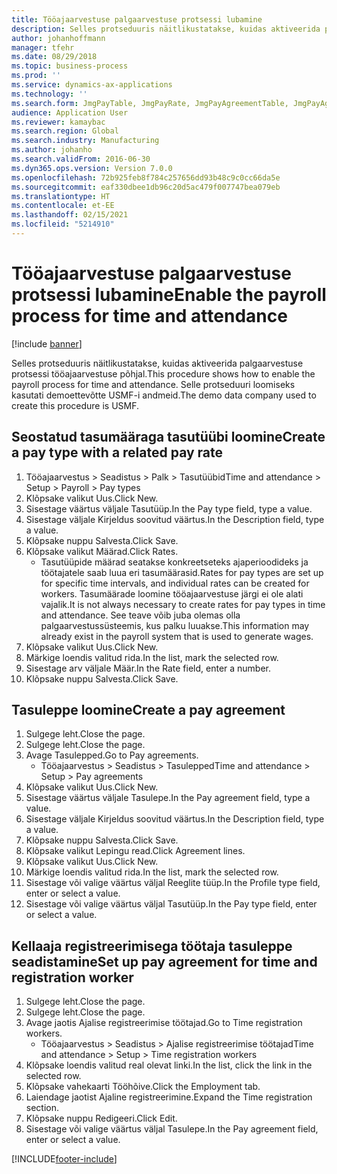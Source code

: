 ```yaml
---
title: Tööajaarvestuse palgaarvestuse protsessi lubamine
description: Selles protseduuris näitlikustatakse, kuidas aktiveerida palgaarvestuse protsessi tööajaarvestuse põhjal.
author: johanhoffmann
manager: tfehr
ms.date: 08/29/2018
ms.topic: business-process
ms.prod: ''
ms.service: dynamics-ax-applications
ms.technology: ''
ms.search.form: JmgPayTable, JmgPayRate, JmgPayAgreementTable, JmgPayAgreementLine, HcmWorker
audience: Application User
ms.reviewer: kamaybac
ms.search.region: Global
ms.search.industry: Manufacturing
ms.author: johanho
ms.search.validFrom: 2016-06-30
ms.dyn365.ops.version: Version 7.0.0
ms.openlocfilehash: 72b925feb8f784c257656dd93b48c9c0cc66da5e
ms.sourcegitcommit: eaf330dbee1db96c20d5ac479f007747bea079eb
ms.translationtype: HT
ms.contentlocale: et-EE
ms.lasthandoff: 02/15/2021
ms.locfileid: "5214910"
---
```

# <a name="enable-the-payroll-process-for-time-and-attendance"></a><span data-ttu-id="30f51-103">Tööajaarvestuse palgaarvestuse protsessi lubamine</span><span class="sxs-lookup"><span data-stu-id="30f51-103">Enable the payroll process for time and attendance</span></span>

[!include [banner](../../includes/banner.md)]

<span data-ttu-id="30f51-104">Selles protseduuris näitlikustatakse, kuidas aktiveerida palgaarvestuse protsessi tööajaarvestuse põhjal.</span><span class="sxs-lookup"><span data-stu-id="30f51-104">This procedure shows how to enable the payroll process for time and attendance.</span></span> <span data-ttu-id="30f51-105">Selle protseduuri loomiseks kasutati demoettevõtte USMF-i andmeid.</span><span class="sxs-lookup"><span data-stu-id="30f51-105">The demo data company used to create this procedure is USMF.</span></span>


## <a name="create-a-pay-type-with-a-related-pay-rate"></a><span data-ttu-id="30f51-106">Seostatud tasumääraga tasutüübi loomine</span><span class="sxs-lookup"><span data-stu-id="30f51-106">Create a pay type with a related pay rate</span></span>
1. <span data-ttu-id="30f51-107">Tööajaarvestus > Seadistus > Palk > Tasutüübid</span><span class="sxs-lookup"><span data-stu-id="30f51-107">Time and attendance > Setup > Payroll > Pay types</span></span>
2. <span data-ttu-id="30f51-108">Klõpsake valikut Uus.</span><span class="sxs-lookup"><span data-stu-id="30f51-108">Click New.</span></span>
3. <span data-ttu-id="30f51-109">Sisestage väärtus väljale Tasutüüp.</span><span class="sxs-lookup"><span data-stu-id="30f51-109">In the Pay type field, type a value.</span></span>
4. <span data-ttu-id="30f51-110">Sisestage väljale Kirjeldus soovitud väärtus.</span><span class="sxs-lookup"><span data-stu-id="30f51-110">In the Description field, type a value.</span></span>
5. <span data-ttu-id="30f51-111">Klõpsake nuppu Salvesta.</span><span class="sxs-lookup"><span data-stu-id="30f51-111">Click Save.</span></span>
6. <span data-ttu-id="30f51-112">Klõpsake valikut Määrad.</span><span class="sxs-lookup"><span data-stu-id="30f51-112">Click Rates.</span></span>
    * <span data-ttu-id="30f51-113">Tasutüüpide määrad seatakse konkreetseteks ajaperioodideks ja töötajatele saab luua eri tasumäärasid.</span><span class="sxs-lookup"><span data-stu-id="30f51-113">Rates for pay types are set up for specific time intervals, and individual rates can be created for workers.</span></span> <span data-ttu-id="30f51-114">Tasumäärade loomine tööajaarvestuse järgi ei ole alati vajalik.</span><span class="sxs-lookup"><span data-stu-id="30f51-114">It is not always necessary to create rates for pay types in time and attendance.</span></span> <span data-ttu-id="30f51-115">See teave võib juba olemas olla palgaarvestussüsteemis, kus palku luuakse.</span><span class="sxs-lookup"><span data-stu-id="30f51-115">This information may already exist in the payroll system that is used to generate wages.</span></span>  
7. <span data-ttu-id="30f51-116">Klõpsake valikut Uus.</span><span class="sxs-lookup"><span data-stu-id="30f51-116">Click New.</span></span>
8. <span data-ttu-id="30f51-117">Märkige loendis valitud rida.</span><span class="sxs-lookup"><span data-stu-id="30f51-117">In the list, mark the selected row.</span></span>
9. <span data-ttu-id="30f51-118">Sisestage arv väljale Määr.</span><span class="sxs-lookup"><span data-stu-id="30f51-118">In the Rate field, enter a number.</span></span>
10. <span data-ttu-id="30f51-119">Klõpsake nuppu Salvesta.</span><span class="sxs-lookup"><span data-stu-id="30f51-119">Click Save.</span></span>

## <a name="create-a-pay-agreement"></a><span data-ttu-id="30f51-120">Tasuleppe loomine</span><span class="sxs-lookup"><span data-stu-id="30f51-120">Create a pay agreement</span></span>
1. <span data-ttu-id="30f51-121">Sulgege leht.</span><span class="sxs-lookup"><span data-stu-id="30f51-121">Close the page.</span></span>
2. <span data-ttu-id="30f51-122">Sulgege leht.</span><span class="sxs-lookup"><span data-stu-id="30f51-122">Close the page.</span></span>
3. <span data-ttu-id="30f51-123">Avage Tasulepped.</span><span class="sxs-lookup"><span data-stu-id="30f51-123">Go to Pay agreements.</span></span>
    * <span data-ttu-id="30f51-124">Tööajaarvestus > Seadistus > Tasulepped</span><span class="sxs-lookup"><span data-stu-id="30f51-124">Time and attendance > Setup > Pay agreements</span></span>  
4. <span data-ttu-id="30f51-125">Klõpsake valikut Uus.</span><span class="sxs-lookup"><span data-stu-id="30f51-125">Click New.</span></span>
5. <span data-ttu-id="30f51-126">Sisestage väärtus väljale Tasulepe.</span><span class="sxs-lookup"><span data-stu-id="30f51-126">In the Pay agreement field, type a value.</span></span>
6. <span data-ttu-id="30f51-127">Sisestage väljale Kirjeldus soovitud väärtus.</span><span class="sxs-lookup"><span data-stu-id="30f51-127">In the Description field, type a value.</span></span>
7. <span data-ttu-id="30f51-128">Klõpsake nuppu Salvesta.</span><span class="sxs-lookup"><span data-stu-id="30f51-128">Click Save.</span></span>
8. <span data-ttu-id="30f51-129">Klõpsake valikut Lepingu read.</span><span class="sxs-lookup"><span data-stu-id="30f51-129">Click Agreement lines.</span></span>
9. <span data-ttu-id="30f51-130">Klõpsake valikut Uus.</span><span class="sxs-lookup"><span data-stu-id="30f51-130">Click New.</span></span>
10. <span data-ttu-id="30f51-131">Märkige loendis valitud rida.</span><span class="sxs-lookup"><span data-stu-id="30f51-131">In the list, mark the selected row.</span></span>
11. <span data-ttu-id="30f51-132">Sisestage või valige väärtus väljal Reeglite tüüp.</span><span class="sxs-lookup"><span data-stu-id="30f51-132">In the Profile type field, enter or select a value.</span></span>
12. <span data-ttu-id="30f51-133">Sisestage või valige väärtus väljal Tasutüüp.</span><span class="sxs-lookup"><span data-stu-id="30f51-133">In the Pay type field, enter or select a value.</span></span>

## <a name="set-up-pay-agreement-for-time-and-registration-worker"></a><span data-ttu-id="30f51-134">Kellaaja registreerimisega töötaja tasuleppe seadistamine</span><span class="sxs-lookup"><span data-stu-id="30f51-134">Set up pay agreement for time and registration worker</span></span>
1. <span data-ttu-id="30f51-135">Sulgege leht.</span><span class="sxs-lookup"><span data-stu-id="30f51-135">Close the page.</span></span>
2. <span data-ttu-id="30f51-136">Sulgege leht.</span><span class="sxs-lookup"><span data-stu-id="30f51-136">Close the page.</span></span>
3. <span data-ttu-id="30f51-137">Avage jaotis Ajalise registreerimise töötajad.</span><span class="sxs-lookup"><span data-stu-id="30f51-137">Go to Time registration workers.</span></span>
    * <span data-ttu-id="30f51-138">Tööajaarvestus > Seadistus > Ajalise registreerimise töötajad</span><span class="sxs-lookup"><span data-stu-id="30f51-138">Time and attendance > Setup > Time registration workers</span></span>  
4. <span data-ttu-id="30f51-139">Klõpsake loendis valitud real olevat linki.</span><span class="sxs-lookup"><span data-stu-id="30f51-139">In the list, click the link in the selected row.</span></span>
5. <span data-ttu-id="30f51-140">Klõpsake vahekaarti Tööhõive.</span><span class="sxs-lookup"><span data-stu-id="30f51-140">Click the Employment tab.</span></span>
6. <span data-ttu-id="30f51-141">Laiendage jaotist Ajaline registreerimine.</span><span class="sxs-lookup"><span data-stu-id="30f51-141">Expand the Time registration section.</span></span>
7. <span data-ttu-id="30f51-142">Klõpsake nuppu Redigeeri.</span><span class="sxs-lookup"><span data-stu-id="30f51-142">Click Edit.</span></span>
8. <span data-ttu-id="30f51-143">Sisestage või valige väärtus väljal Tasulepe.</span><span class="sxs-lookup"><span data-stu-id="30f51-143">In the Pay agreement field, enter or select a value.</span></span>



[!INCLUDE[footer-include](../../../includes/footer-banner.md)]
